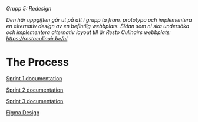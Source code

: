 *Grupp 5: Redesign*

*Den här uppgiften går ut på att i grupp ta fram, prototypa och implementera en alternativ design av en befintlig webbplats. Sidan som ni ska undersöka och implementera alternativ layout till är Resto Culinairs webbplats: https://restoculinair.be/nl*

# The Process

[Sprint 1 documentation](1SprintOne.md.md)

[Sprint 2 documentation](2SprintTwo.md)

[Sprint 3 documentation](3SprintThree.md)

[Figma Design](https://www.figma.com/file/6L9XDujago4WoiYeGsBtY3/Redesign-u02?type=design&node-id=0%3A1&mode=design&t=OOyLAPjJOloOwCxW-1)

